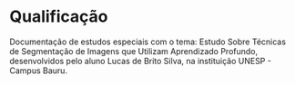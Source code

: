 # Qualificação
Documentação de estudos especiais com o tema: Estudo Sobre Técnicas de Segmentação de Imagens que Utilizam Aprendizado Profundo, desenvolvidos pelo aluno Lucas de Brito Silva, na instituição UNESP - Campus Bauru.
